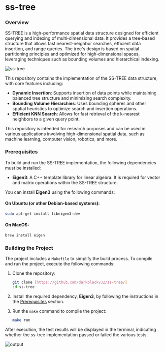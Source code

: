 # ss-tree

### Overview

SS-TREE is a high-performance spatial data structure designed for efficient querying and indexing of multi-dimensional data. It provides a tree-based structure that allows fast nearest-neighbor searches, efficient data insertion, and range queries. The tree's design is based on spatial partitioning principles and optimized for high-dimensional spaces, leveraging techniques such as bounding volumes and hierarchical indexing.

![ss-tree](https://github.com/user-attachments/assets/16afeb5e-aa97-487d-8c3f-1986b998fa6e)

This repository contains the implementation of the SS-TREE data structure, with core features including:

- **Dynamic Insertion**: Supports insertion of data points while maintaining balanced tree structure and minimizing search complexity.
- **Bounding Volume Hierarchies**: Uses bounding spheres and other spatial heuristics to optimize search and insertion operations.
- **Efficient KNN Search**: Allows for fast retrieval of the k-nearest neighbors to a given query point.

This repository is intended for research purposes and can be used in various applications involving high-dimensional spatial data, such as machine learning, computer vision, robotics, and more.

### Prerequisites

To build and run the SS-TREE implementation, the following dependencies must be installed:

- **Eigen3**: A C++ template library for linear algebra. It is required for vector and matrix operations within the SS-TREE structure.

You can install **Eigen3** using the following commands:

#### On Ubuntu (or other Debian-based systems):
```bash
sudo apt-get install libeigen3-dev
```
#### On MacOS:
```bash
brew install eigen
```
### Building the Project

The project includes a `Makefile` to simplify the build process. To compile and run the project, execute the following commands:

1. Clone the repository:
    ```bash
    git clone [https://github.com/darkblackv32/ss-tree/]
    cd ss-tree
    ```

2. Install the required dependency, **Eigen3**, by following the instructions in the [Prerequisites](#prerequisites) section.

3. Run the `make` command to compile the project:
    ```bash
    make run
    ```
        
After execution, the test results will be displayed in the terminal, indicating whether the ss-tree implementation passed or failed the various tests.

![output](https://github.com/user-attachments/assets/894f90eb-9fff-4976-af1a-ef7984ae32a1)

